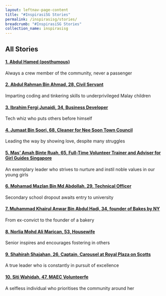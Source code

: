 ```yaml
---
layout: leftnav-page-content
title: "#InspirasiSG Stories"
permalink: /inspirasisg/stories/
breadcrumb: "#InspirasiSG Stories"
collection_name: inspirasisg
---
```

## **All Stories**

#### <a href="/inspirasisg/stories/abdul-hamed/">1. Abdul Hamed (posthumous)</a>

Always a crew member of the community, never a passenger

#### <a href="/inspirasisg/stories/abdul-rahman-bin-ahmad/">2. Abdul Rahman Bin Ahmad, 28, Civil Servant</a>

Imparting coding and tinkering skills to underprivileged Malay children

#### <a href="/inspirasisg/stories/ibrahim-fergo-junaidi/">3. Ibrahim Fergi Junaidi, 34, Business Developer</a>

Tech whiz who puts others before himself

#### <a href="/inspirasisg/stories/jumaat-bin-soori/">4. Jumaat Bin Soori, 68, Cleaner for Nee Soon Town Council</a>

Leading the way by showing love, despite many struggles

#### <a href="/inspirasisg/stories/mas-amah-binte-ruah/">5. Mas’ Amah Binte Ruah, 65, Full-Time Volunteer Trainer and Adviser for Girl Guides Singapore</a>

An exemplary leader who strives to nurture and instil noble values in our young girls

#### <a href="/inspirasisg/stories/mohamad-mazlan-bin-md-abdollah/">6. Mohamad Mazlan Bin Md Abdollah, 29, Technical Officer</a>
  
Secondary school dropout awaits entry to university

#### <a href="/inspirasisg/stories/muhammad-khairul-anwar-bin-abdul-hadi/">7. Muhammad Khairul Anwar Bin Abdul Hadi, 34, founder of Bakes by NY</a>

From ex-convict to the founder of a bakery

#### <a href="/inspirasisg/stories/norlia-mohd-ali-marican/">8. Norlia Mohd Ali Marican, 53, Housewife</a>

Senior inspires and encourages fostering in others

#### <a href="/inspirasisg/stories/shahirah-shajahan/">9. Shahirah Shajahan, 26, Captain, Carousel at Royal Plaza on Scotts</a>
  
A true leader who is constantly in pursuit of excellence

#### <a href="/inspirasisg/stories/siti-wahidah/">10. Siti Wahidah, 47, MAEC Volunteerfe</a>
 
A selfless individual who prioritises the community around her
